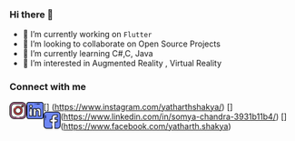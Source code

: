 ### Hi there 👋
- 🔭 I’m currently working on `Flutter`
- 👯 I’m looking to collaborate on Open Source Projects
- 🌱 I’m currently learning C#,C, Java
- 🤔 I’m interested in Augmented Reality , Virtual Reality
<!--
**saummya-arch/saummya-arch** is a ✨ _special_ ✨ repository because its `README.md` (this file) appears on your GitHub profile.

Here are some ideas to get you started:

- 🔭 I’m currently working on Flutter
- 🌱 I’m currently learning C#,C, Java
- 👯 I’m looking to collaborate on Open Source Projects
- 🤔 I’m interested in Augmented Reality , Virtual Reality
- 💬 Ask me about ...
- 📫 How to reach me: ...
- 😄 Pronouns: ...
- ⚡ Fun fact: ...
-->




### Connect with me

 [<img align="left" height="30" src="https://github.com/saummya-arch/saummya-arch/blob/main/logo/instagram.png?raw=true">]
(https://www.instagram.com/yatharthshakya/)
 [<img align="left" height="30" src="https://github.com/saummya-arch/saummya-arch/blob/main/logo/linkedin.png?raw=true">]
(https://www.linkedin.com/in/somya-chandra-3931b11b4/)
 [<img align="left" height="30" src="https://github.com/saummya-arch/saummya-arch/blob/main/logo/facebook.png?raw=true">]
(https://www.facebook.com/yatharth.shakya)


